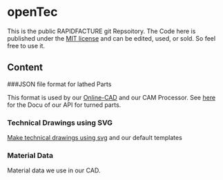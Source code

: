 # openTec



This is the public RAPIDFACTURE git Repsoitory.
The Code here is published under the [MIT license](https://en.wikipedia.org/wiki/MIT_License) and can be edited, used, or sold.
So feel free to use it.



## Content


###JSON file format for lathed Parts


This format is used by our [Online-CAD](https://www.rapidfacture.com/cad/cad.html) and our CAM Processor.
See [here](turningJSON/doc.md) for the Docu of our API for turned parts.



### Technical Drawings using SVG


[Make technical drawings using svg](techDrawing/doc.MD) and our default templates





### Material Data


Material data we use in our CAD.
